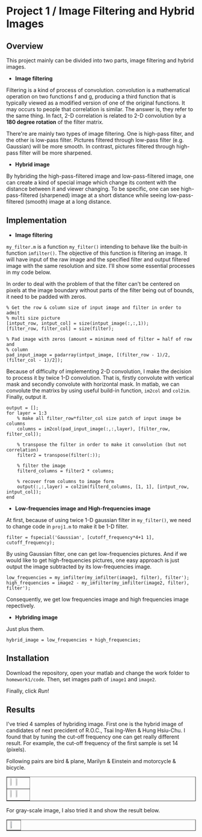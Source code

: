 # Project 1 / Image Filtering and Hybrid Images

## Overview
This project mainly can be divided into two parts, image filtering and hybrid images.

- **Image filtering**

Filtering is a kind of process of convolution. convolution is a mathematical operation on two functions f and g, producing a third function that is typically viewed as a modified version of one of the original functions. It may occurs to people that correlation is similar. The answer is, they refer to the same thing. In fact, 2-D correlation is related to 2-D convolution by a **180 degree rotation** of the filter matrix.

There're are mainly two types of image filtering. One is high-pass filter, and the other is low-pass filter. Pictures filtered through low-pass filter (e.g. Gaussian) will be more smooth. In contrast, pictures filtered through high-pass filter will be more sharpened.

- **Hybrid image**

By hybriding the high-pass-filtered image and low-pass-filtered image, one can create a kind of special image which change its content with the distance between it and viewer changing. To be specific, one can see high-pass-filtered (sharpened) image at a short distance while seeing low-pass-filtered (smooth) image at a long distance.

## Implementation
- **Image filtering**

`my_filter.m` is a function `my_filter()` intending to behave like the built-in function `imfilter()`. The objective of this function is filtering an image. It will have input of the raw image and the specified filter and output filtered image with the same resolution and size. I'll show some essential processes in my code below.

In order to deal with the problem of that the filter can't be centered on pixels at the image boundary without parts of the filter being out of bounds, it need to be padded with zeros.

```
% Get the row & column size of input image and filter in order to admit
% multi size picture
[intput_row, intput_col] = size(intput_image(:,:,1));
[filter_row, filter_col] = size(filter);

% Pad image with zeros (amount = minimum need of filter = half of row and
% column
pad_input_image = padarray(intput_image, [(filter_row - 1)/2, (filter_col - 1)/2]);
```
Because of difficulty of implementing 2-D convolution, I make the decision to process it by twice 1-D convolution. That is, firstly convolute with vertical mask and secondly convolute with horizontal mask. In matlab, we can convolute the matrixs by using useful build-in function, `im2col` and `col2im`. Finally, output it.

```
output = [];
for layer = 1:3
    % make all filter_row*filter_col size patch of input image be columns
    columns = im2col(pad_input_image(:,:,layer), [filter_row, filter_col]);
    
    % transpose the filter in order to make it convolution (but not correlation)
    filter2 = transpose(filter(:));
    
    % filter the image
    filterd_columns = filter2 * columns;
    
    % recover from columns to image form
    output(:,:,layer) = col2im(filterd_columns, [1, 1], [intput_row, intput_col]);
end
```

- **Low-frequencies image and High-frequencies image**

At first, because of using twice 1-D gaussian filter in `my_filter()`, we need to change code in `proj1.m` to make it be 1-D filter.

`filter = fspecial('Gaussian', [cutoff_frequency*4+1 1], cutoff_frequency);`

By using Gaussian filter, one can get low-frequencies pictures. And if we would like to get high-frequencies pictures, one easy approach is just output the image subtracted by its low-frequencies image.

```
low_frequencies = my_imfilter(my_imfilter(image1, filter), filter'); 
high_frequencies = image2 - my_imfilter(my_imfilter(image2, filter), filter');
```

Consequently, we get low frequencies image and high frequencies image repectively.

- **Hybriding image**

Just plus them.

`hybrid_image = low_frequencies + high_frequencies;`

## Installation
Download the repository, open your matlab and change the work folder to `homework1/code`. Then, set images path of `image1` and `image2`.

Finally, click *Run*!

## Results

I've tried 4 samples of hybriding image. First one is the hybrid image of candidates of next precident of R.O.C., Tsai Ing-Wen & Hung Hsiu-Chu. I found that by tuning the cut-off frequency one can get really different result. For example, the cut-off frequency of the first sample is set 14 (pixels).

Following pairs are bird & plane, Marilyn & Einstein and motorcycle & bicycle.

<table border=1>
<tr>
<td>
<img src="../results/tsai_hung_14.jpg" width="24%"/>
<img src="../results/bird_plane_6.png"  width="24%"/>
</td>
</tr>

<tr>
<td>
<img src="../results/marilyn_einstein_6.png" width="24%"/>
<img src="../results/motor_bicycle_8.png" width="24%"/>
</td>
</tr>
</table>

For gray-scale image, I also tried it and show the result below.

<table border=1>
<tr>
<td>
<img src="../results/tsai_hung_rgb.jpg" width="50%"/>
</td>
</tr>
</table>
